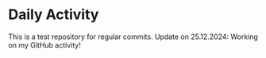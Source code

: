 # Daily Activity
This is a test repository for regular commits.
Update on 25.12.2024: Working on my GitHub activity!


